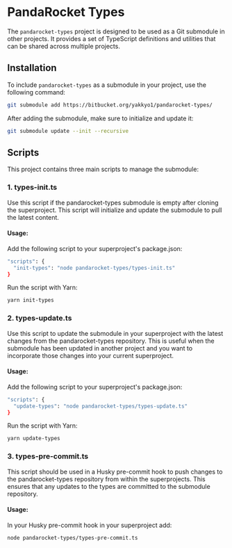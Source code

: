 # PandaRocket Types

The `pandarocket-types` project is designed to be used as a Git submodule in other projects. It provides a set of TypeScript definitions and utilities that can be shared across multiple projects.

## Installation

To include `pandarocket-types` as a submodule in your project, use the following command:

```bash
git submodule add https://bitbucket.org/yakkyo1/pandarocket-types/
```

After adding the submodule, make sure to initialize and update it:

```bash
git submodule update --init --recursive
```

## Scripts

This project contains three main scripts to manage the submodule:

### 1. types-init.ts

Use this script if the pandarocket-types submodule is empty after cloning the superproject. This script will initialize and update the submodule to pull the latest content.

#### Usage:

Add the following script to your superproject's package.json:

```bash
"scripts": {
  "init-types": "node pandarocket-types/types-init.ts"
}
```

Run the script with Yarn:

```bash
yarn init-types
```

### 2. types-update.ts

Use this script to update the submodule in your superproject with the latest changes from the pandarocket-types repository. This is useful when the submodule has been updated in another project and you want to incorporate those changes into your current superproject.

#### Usage:

Add the following script to your superproject's package.json:

```bash
"scripts": {
  "update-types": "node pandarocket-types/types-update.ts"
}
```

Run the script with Yarn:

```bash
yarn update-types
```

### 3. types-pre-commit.ts

This script should be used in a Husky pre-commit hook to push changes to the pandarocket-types repository from within the superprojects. This ensures that any updates to the types are committed to the submodule repository.

#### Usage:

In your Husky pre-commit hook in your superproject add:

```bash
node pandarocket-types/types-pre-commit.ts
```
